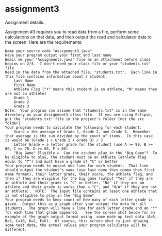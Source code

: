 # assignment3

Assignment details:

Assignment #3 requires you to read data from a file, perform some calculations on that data, and then output the read and calculated data to the screen.  Here are the requirements:

    Name your source code "Assignment3.java"
    Have your program output your first and last name
    Email me your "Assignment3.java" file as an attachment before class begins on 2/3.  I don't need your class file or your "students.txt" file
    Read in the data from the attached file, "students.txt".  Each line in this file contains information about a student:
        Last Name
        First Name
        Athlete Flag ("Y" means this student is an athlete, "N" means they are not an athlete)
        Grade 1
        Grade 2
        Grade 3
    Note:  Your program can assume that "students.txt" is in the same directory as your Assignment3.class file.  If you are using Eclipse, put the "students.txt" file in the project's folder [not the src folder]
    Your program needs to calculate the following for each student:
        Score = the average of Grade 1, Grade 2, and Grade 3.  Remember that average is the sum divided by the count of items.  In this case it would be (Grade 1 + Grade 2 + Grade 3) / 3
        Letter Grade = a letter grade for the student (use A >= 90, B >= 80, C >= 70, D >= 60, F < 60)
        "Big Game" Eligible =  Can the student play in the "Big Game"?  To be eligible to play, the student must be an athlete (athlete flag equal to "Y") and must have a grade of "C" or better
    Your program needs to output one line for each student.  That line should output the student's name (use last name then comma then first name format), their letter grade, their score, the athlete flag, and then if they are eligible for the big game (output "Yes" if they are an athlete and their grade is "C" or better, "No" if they are an athlete and their grade is worse than a "C", and "N/A" if they are not an athlete).  NOTE:  The input file contains at least one athlete that is not eligible to play in the "Big Game"
    Your program needs to keep count of how many of each letter grade is given.  Output this as a graph after your output the data for all students.  The graph will have a line for each letter grade and an "*" for each time that grade appeared.   See the screen shot below for an example of the graph output format using  some made up test data (A=5, B=3, C=10, D=2, F=0).  Of course, this screen shot is just showing some test data, the actual values your program calculates will be different.

